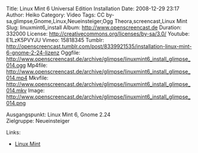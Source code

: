 Title: Linux Mint 6 Universal Edition Installation
Date: 2008-12-29 23:17
Author: Heiko
Category: Video
Tags: CC by-sa,glimpse,Gnome,Linux,Neueinsteiger,Ogg Theora,screencast,Linux Mint
Slug: linuxmint6_install
Album: http://www.openscreencast.de
Duration: 332000
License: http://creativecommons.org/licenses/by-sa/3.0/
Youtube: E1LzK5PVYJU
Vimeo: 15818345
Tumblr: http://openscreencast.tumblr.com/post/8339921535/installation-linux-mint-6-gnome-2-24-lizenz
Oggfile: http://www.openscreencast.de/archive/glimpse/linuxmint6_install_glimpse_014.ogg
Mp4file: http://www.openscreencast.de/archive/glimpse/linuxmint6_install_glimpse_014.mp4
Mkvfile: http://www.openscreencast.de/archive/glimpse/linuxmint6_install_glimpse_014.mkv
Image: http://www.openscreencast.de/archive/glimpse/linuxmint6_install_glimpse_014.png

Ausgangspunkt: Linux Mint 6, Gnome 2.24  
Zielgruppe: Neueinsteiger  

Links:

  * [Linux Mint](http://www.linuxmint.com/)

